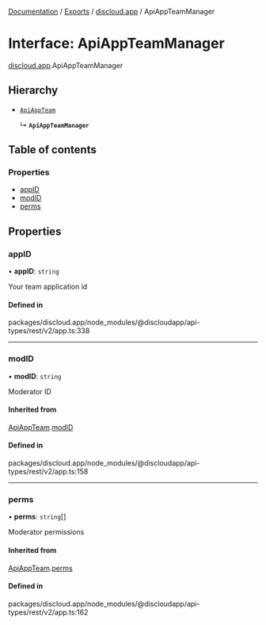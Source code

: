 [Documentation](../README.md) / [Exports](../modules.md) / [discloud.app](../modules/discloud_app.md) / ApiAppTeamManager

# Interface: ApiAppTeamManager

[discloud.app](../modules/discloud_app.md).ApiAppTeamManager

## Hierarchy

- [`ApiAppTeam`](discloud_app.ApiAppTeam.md)

  ↳ **`ApiAppTeamManager`**

## Table of contents

### Properties

- [appID](discloud_app.ApiAppTeamManager.md#appid)
- [modID](discloud_app.ApiAppTeamManager.md#modid)
- [perms](discloud_app.ApiAppTeamManager.md#perms)

## Properties

### appID

• **appID**: `string`

Your team application id

#### Defined in

packages/discloud.app/node_modules/@discloudapp/api-types/rest/v2/app.ts:338

___

### modID

• **modID**: `string`

Moderator ID

#### Inherited from

[ApiAppTeam](discloud_app.ApiAppTeam.md).[modID](discloud_app.ApiAppTeam.md#modid)

#### Defined in

packages/discloud.app/node_modules/@discloudapp/api-types/rest/v2/app.ts:158

___

### perms

• **perms**: `string`[]

Moderator permissions

#### Inherited from

[ApiAppTeam](discloud_app.ApiAppTeam.md).[perms](discloud_app.ApiAppTeam.md#perms)

#### Defined in

packages/discloud.app/node_modules/@discloudapp/api-types/rest/v2/app.ts:162

